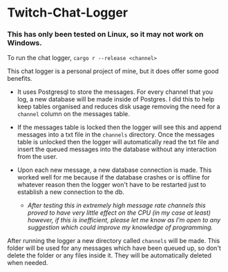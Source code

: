 # Twitch-Chat-Logger
### This has only been tested on Linux, so it may not work on Windows.

To run the chat logger, ``cargo r --release <channel>``

This chat logger is a personal project of mine, but it does offer some good benefits.

* It uses Postgresql to store the messages. For every channel that you log, a new database will be made inside of Postgres. I did this
to help keep tables organised and reduces disk usage removing the need for a ``channel`` column on the messages table.


* If the messages table is locked then the logger will see this and append messages into a txt file in the ``channels`` directory.
Once the messages table is unlocked then the logger will automatically read the txt file and insert the queued messages into the database without
any interaction from the user.


* Upon each new message, a new database connection is made. This worked well for me because if the database crashes or is offline for whatever reason
then the logger won't have to be restarted just to establish a new connection to the db.
    * *After testing this in extremely high message rate channels this proved to have very little effect on the CPU (in my case at least) however, if this is inefficient, please let me know as I'm open to any suggestion which could improve my knowledge of programming.*



After running the logger a new directory called ``channels`` will be made. This folder will be used
for any messages which have been queued up, so don't delete the folder or any files inside it. They will be automatically
deleted when needed.
